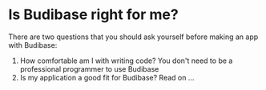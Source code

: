 # Is Budibase right for me?

There are two questions that you should ask yourself before making an app with Budibase:

1. How comfortable am I with writing code? You don't need to be a professional programmer to use Budibase
2. Is my application a good fit for Budibase? Read on ...

